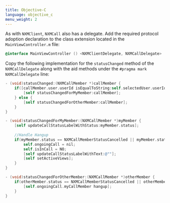 ```yaml
---
title: Objective-C
language: objective_c
menu_weight: 2
---
```


As with `NXMClient`, `NXMCall` also has a delegate. Add the required protocol adoption declaration to the class extension located in the `MainViewController.m` file:

```objective-c
@interface MainViewController () <NXMClientDelegate, NXMCallDelegate>
```

Copy the following implementation for the `statusChanged` method of the `NXMCallDelegate` along with the aid methods under the `#pragma mark NXMCallDelegate` line:

```objective-c
- (void)statusChanged:(NXMCallMember *)callMember {
    if([callMember.user.userId isEqualToString:self.selectedUser.userId]) {
        [self statusChangedForMyMember:callMember];
    } else {
        [self statusChangedForOtherMember:callMember];
    }
}

- (void)statusChangedForMyMember:(NXMCallMember *)myMember {
    [self updateCallStatusLabelWithStatus:myMember.status];
    
    //Handle Hangup
    if(myMember.status == NXMCallMemberStatusCancelled || myMember.status == NXMCallMemberStatusCompleted) {
        self.ongoingCall = nil;
        self.isInCall = NO;
        [self updateCallStatusLabelWithText:@""];
        [self setActiveViews];
    }
}

- (void)statusChangedForOtherMember:(NXMCallMember *)otherMember {
    if(otherMember.status == NXMCallMemberStatusCancelled || otherMember.status == NXMCallMemberStatusCompleted) {
        [self.ongoingCall.myCallMember hangup];
    }
}

```